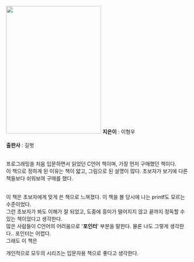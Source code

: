 <img src="https://user-images.githubusercontent.com/87363461/150676139-a7cdb20d-31c5-4b92-adea-04fe6188b85e.JPG" width="260" height="350">
<b>지은이</b> : 이형우<br><br>
<b>출판사</b> : 길벗<br><br>

프로그래밍을 처음 입문하면서 읽었던 C언어 책이며, 가장 먼저 구매했던 책이다.<br>
이 책으로 정하게 된 이유는 책이 얇고, 그림으로 된 설명이 많다. 초보자가 보기에 다른 책들보다 쉬워보여 구매를 했다.<br><br>

이 책은 초보자에게 맞게 쓴 책으로 느껴졌다. 이 책을 볼 당시에 나는 printf도 모르는 수준이었다.<br>
그런 초보자가 봐도 이해가 잘 되었고, 도중에 흥미가 떨어지지 않고 끝까지 정독할 수 있는 책이었다고 생각한다.<br>
많은 사람들이 C언어의 어려움으로 '<b>포인터</b>' 부분을 말한다. 물론 나도 그렇게 생각한다.. 포인터는 어렵다.<br>
그래도 이 책은 

개인적으로 모두의 시리즈는 입문자용 책으로 좋다고 생각한다.<br>

